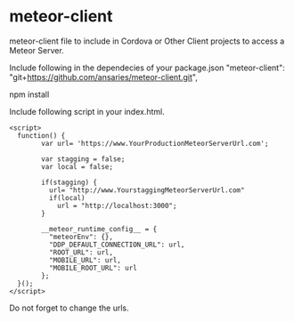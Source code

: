 # meteor-client
meteor-client file to include in Cordova or Other Client projects to access a Meteor Server.

Include following in the dependecies of your package.json
"meteor-client": "git+https://github.com/ansaries/meteor-client.git",

npm install


Include following script in your index.html.
```
<script> 
  function() {      
        var url= 'https://www.YourProductionMeteorServerUrl.com';

        var stagging = false;
        var local = false;

        if(stagging) {
          url= "http://www.YourstaggingMeteorServerUrl.com"
          if(local)
            url = "http://localhost:3000";                
        }

        __meteor_runtime_config__ = {
          "meteorEnv": {},          
          "DDP_DEFAULT_CONNECTION_URL": url, 
          "ROOT_URL": url,
          "MOBILE_URL": url,
          "MOBILE_ROOT_URL": url
        };        
  }();
</script>
```

Do not forget to change the urls.



